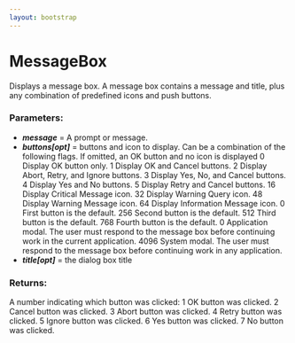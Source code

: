 ```yaml
---
layout: bootstrap
---
```


# MessageBox

Displays a message box. A message box contains a message and
        title, plus any combination of predefined icons and push buttons.
        

### Parameters:

- ***message*** = A prompt or message.
- ***buttons[opt]*** = buttons and icon to display. Can be a combination of the
  following flags. If omitted, an OK button and no icon is displayed
  0      Display OK button only.
  1      Display OK and Cancel buttons.
  2      Display Abort, Retry, and Ignore buttons.
  3      Display Yes, No, and Cancel buttons.
  4      Display Yes and No buttons.
  5      Display Retry and Cancel buttons.
  16     Display Critical Message icon.
  32     Display Warning Query icon.
  48     Display Warning Message icon.
  64     Display Information Message icon.
  0      First button is the default.
  256    Second button is the default.
  512    Third button is the default.
  768    Fourth button is the default.
  0      Application modal. The user must respond to the message box
         before continuing work in the current application.
  4096   System modal. The user must respond to the message box
         before continuing work in any application.
- ***title[opt]*** = the dialog box title
        

### Returns:


A number indicating which button was clicked:
  1      OK button was clicked.
  2      Cancel button was clicked.
  3      Abort button was clicked.
  4      Retry button was clicked.
  5      Ignore button was clicked.
  6      Yes button was clicked.
  7      No button was clicked.
        
